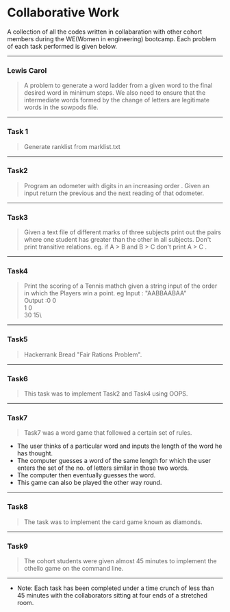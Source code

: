 # Collaborative Work

A collection of all the codes written in collabaration with other cohort members during the WE(Women in engineering) bootcamp. Each problem of each task performed is given below.

-------------------------------------------------
### Lewis Carol
> A problem to generate a word ladder from a given word to the final desired word in minimum steps. We also need to ensure that the intermediate words formed by the change of letters are legitimate words in the sowpods file.

-------------------------------------------------

### Task 1
 > Generate ranklist from marklist.txt
 
-------------------------------------------------

### Task2

> Program an odometer with digits in an increasing order .
> Given an input return the previous and the next reading of that odometer.

-------------------------------------------------

### Task3

> Given a text file of different marks of three subjects print out the pairs where one student has greater than the other in all subjects.
> Don't print transitive relations. eg. if A > B and B > C don't print A > C .

-------------------------------------------------

### Task4

> Print the scoring of a Tennis mathch given a string input of the order in which the Players win a point.
eg Input : "AABBAABAA"\
Output :0 0\
        1 0\
        30 15\
        
------------------------------------------------

### Task5

 > Hackerrank Bread "Fair Rations Problem".

------------------------------------------------
### Task6

> This task was to implement Task2 and Task4 using OOPS.

------------------------------------------------
### Task7

> Task7 was a word game that followed a certain set of rules.
* The user thinks of a particular word and inputs the length of the word he has thought.
* The computer guesses a word of the same length for which the user enters the set of the no. of letters similar in those two words.
* The computer then eventually guesses the word.
* This game can also be played the other way round.

--------------------------------------------------
### Task8

> The task was to implement the card game known as diamonds.

----------------------------------------------------
### Task9

> The cohort students were given almost 45 minutes to implement the othello game on the command line.
------------------------------------------------------

* Note: Each task has been completed under a time crunch of less than 45 minutes with the collaborators sitting at four ends of a stretched room.
